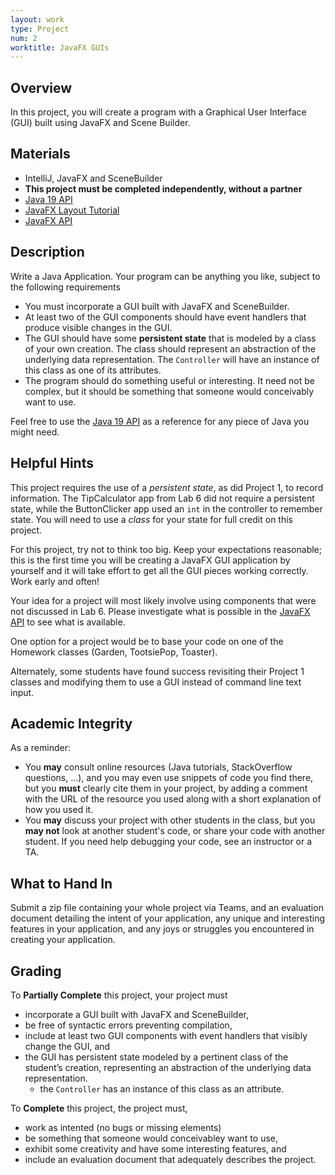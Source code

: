```yaml
---
layout: work
type: Project
num: 2
worktitle: JavaFX GUIs
---
```


## Overview

In this project, you will create a program with a Graphical User
Interface (GUI) built using JavaFX and Scene Builder.

## Materials

-   IntelliJ, JavaFX and SceneBuilder
-   **This project must be completed independently, without a partner**
-   [Java 19 API](https://docs.oracle.com/en/java/javase/19/docs/api/index.html)
-   [JavaFX Layout Tutorial](https://www.vojtechruzicka.com/javafx-layouts-basic/)
-   [JavaFX API](https://openjfx.io/javadoc/19/)
<!-- -   [Sample Pig Game Project](../code/151-pig.zip) -->

## Description

Write a Java Application. Your program can be anything you like, subject
to the following requirements

-   You must incorporate a GUI built with JavaFX and SceneBuilder.
-   At least two of the GUI components should have event handlers that
    produce visible changes in the GUI.
-   The GUI should have some **persistent state** that is modeled by a class
    of your own creation. The class should represent an abstraction of
    the underlying data representation. The `Controller` will have an 
    instance of this class as one of its attributes.
-   The program should do something useful or interesting. It need not
    be complex, but it should be something that someone would
    conceivably want to use.

Feel free to use the [Java 19 API](https://docs.oracle.com/en/java/javase/19/docs/api/index.html) as a reference for any
piece of Java you might need.

## Helpful Hints

This project requires the use of a *persistent state*, as did Project 1, to
record information. The TipCalculator app from Lab 6 did not require a persistent
state, while the ButtonClicker app used an `int` in the controller to remember
state. You will need to use a *class* for your state for full credit on this project.

For this project, try not to think too big. Keep your expectations reasonable; this is
the first time you will be creating a JavaFX GUI application by yourself and it will
take effort to get all the GUI pieces working correctly. Work early and often!

Your idea for a project will most likely involve using components that were not discussed in Lab 6. Please investigate what is possible in the
[JavaFX API](https://openjfx.io/javadoc/19/) to see what is available.

One option for a project would be to base your code on one of the Homework classes (Garden, TootsiePop, Toaster).

Alternately, some students have found success revisiting their Project 1 classes and modifying them to use a GUI instead of command line text input.

## Academic Integrity

As a reminder:

-   You **may** consult online resources (Java tutorials, StackOverflow
    questions, ...), and you may even use snippets of code you find
    there, but you **must** clearly cite them in your project, by adding
    a comment with the URL of the resource you used along with a short
    explanation of how you used it.
-   You **may** discuss your project with other students in the class,
    but you **may not** look at another student's code, or share your
    code with another student. If you need help debugging your code, see
    an instructor or a TA.

## What to Hand In

Submit a zip file containing your whole project via Teams, and an
evaluation document detailing the intent of your application, any unique
and interesting features in your application, and any joys or struggles
you encountered in creating your application.

## Grading

To **Partially Complete** this project, your project must 
* incorporate a GUI built with JavaFX and SceneBuilder,
* be free of syntactic errors preventing compilation,
* include at least two GUI components with event handlers that visibly change the GUI, and                  
* the GUI has persistent state modeled by a pertinent class of the student’s creation, representing an abstraction of the underlying data representation.
  * the `Controller` has an instance of this class as an attribute.
  
To **Complete** this project, the project must, 
* work as intented (no bugs or missing elements)
* be something that someone would conceivabley want to use,
* exhibit some creativity and have some interesting features, and
* include an evaluation document that adequately describes the project.